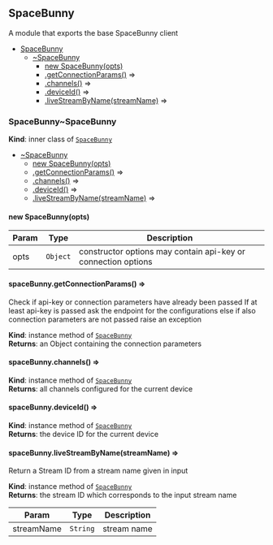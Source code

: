 <a name="module_SpaceBunny"></a>

## SpaceBunny
A module that exports the base SpaceBunny client


* [SpaceBunny](#module_SpaceBunny)
    * [~SpaceBunny](#module_SpaceBunny..SpaceBunny)
        * [new SpaceBunny(opts)](#new_module_SpaceBunny..SpaceBunny_new)
        * [.getConnectionParams()](#module_SpaceBunny..SpaceBunny+getConnectionParams) ⇒
        * [.channels()](#module_SpaceBunny..SpaceBunny+channels) ⇒
        * [.deviceId()](#module_SpaceBunny..SpaceBunny+deviceId) ⇒
        * [.liveStreamByName(streamName)](#module_SpaceBunny..SpaceBunny+liveStreamByName) ⇒

<a name="module_SpaceBunny..SpaceBunny"></a>

### SpaceBunny~SpaceBunny
**Kind**: inner class of <code>[SpaceBunny](#module_SpaceBunny)</code>  

* [~SpaceBunny](#module_SpaceBunny..SpaceBunny)
    * [new SpaceBunny(opts)](#new_module_SpaceBunny..SpaceBunny_new)
    * [.getConnectionParams()](#module_SpaceBunny..SpaceBunny+getConnectionParams) ⇒
    * [.channels()](#module_SpaceBunny..SpaceBunny+channels) ⇒
    * [.deviceId()](#module_SpaceBunny..SpaceBunny+deviceId) ⇒
    * [.liveStreamByName(streamName)](#module_SpaceBunny..SpaceBunny+liveStreamByName) ⇒

<a name="new_module_SpaceBunny..SpaceBunny_new"></a>

#### new SpaceBunny(opts)

| Param | Type | Description |
| --- | --- | --- |
| opts | <code>Object</code> | constructor options may contain api-key or connection options |

<a name="module_SpaceBunny..SpaceBunny+getConnectionParams"></a>

#### spaceBunny.getConnectionParams() ⇒
Check if api-key or connection parameters have already been passed
If at least api-key is passed ask the endpoint for the configurations
else if also connection parameters are not passed raise an exception

**Kind**: instance method of <code>[SpaceBunny](#module_SpaceBunny..SpaceBunny)</code>  
**Returns**: an Object containing the connection parameters  
<a name="module_SpaceBunny..SpaceBunny+channels"></a>

#### spaceBunny.channels() ⇒
**Kind**: instance method of <code>[SpaceBunny](#module_SpaceBunny..SpaceBunny)</code>  
**Returns**: all channels configured for the current device  
<a name="module_SpaceBunny..SpaceBunny+deviceId"></a>

#### spaceBunny.deviceId() ⇒
**Kind**: instance method of <code>[SpaceBunny](#module_SpaceBunny..SpaceBunny)</code>  
**Returns**: the device ID for the current device  
<a name="module_SpaceBunny..SpaceBunny+liveStreamByName"></a>

#### spaceBunny.liveStreamByName(streamName) ⇒
Return a Stream ID from a stream name given in input

**Kind**: instance method of <code>[SpaceBunny](#module_SpaceBunny..SpaceBunny)</code>  
**Returns**: the stream ID which corresponds to the input stream name  

| Param | Type | Description |
| --- | --- | --- |
| streamName | <code>String</code> | stream name |

